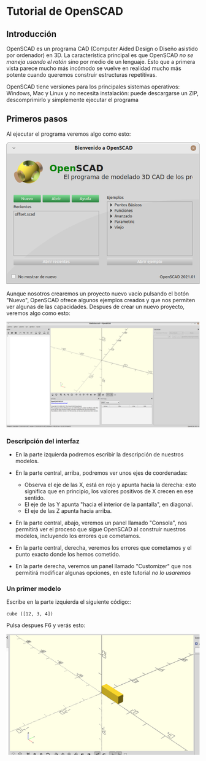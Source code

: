 # Tutorial de OpenSCAD


## Introducción

OpenSCAD es un programa CAD (Computer Aided Design o Diseño asistido por ordenador) en 3D. La característica principal es que OpenSCAD *no se maneja usando el ratón* sino por medio de un lenguaje. Esto que a primera vista parece mucho más incómodo se vuelve en realidad mucho más potente cuando queremos construir estructuras repetitivas.

OpenSCAD tiene versiones para los principales sistemas operativos: Windows, Mac y Linux y no necesita instalación: puede descargarse un ZIP, descomprimirlo y simplemente ejecutar el programa

## Primeros pasos

Al ejecutar el programa veremos algo como esto:

![Ventana inicial](capturas/01-inicio.png)

Aunque nosotros crearemos un proyecto nuevo vacío pulsando el botón "Nuevo", OpenSCAD ofrece algunos ejemplos creados y que nos permiten ver algunas de las capacidades. Despues de crear un nuevo proyecto, veremos algo como esto:

![Interfaz de OpenSCAD](capturas/02-interfaz.png)

### Descripción del interfaz

* En la parte izquierda podremos escribir la descripción de nuestros modelos.
* En la parte central, arriba, podremos ver unos ejes de coordenadas:

    * Observa el eje de las X, está en rojo y apunta hacia la derecha: esto significa que en principio, los valores positivos de X crecen en ese sentido.
    * El eje de las Y apunta "hacia el interior de la pantalla", en diagonal.
    * El eje de las Z apunta hacia arriba.
* En la parte central, abajo, veremos un panel llamado "Consola", nos permitirá ver el proceso que sigue OpenSCAD al construir nuestros modelos, incluyendo los errores que cometamos.
* En la parte central, derecha, veremos los errores que cometamos y el punto exacto donde los hemos cometido.
* En la parte derecha, veremos un panel llamado "Customizer" que nos permitirá modificar algunas opciones, en este tutorial *no lo usaremos*

### Un primer modelo

Escribe en la parte izquierda el siguiente código::

    cube ([12, 3, 4])

Pulsa despues F6 y verás esto:

![Un primer modelo OpenSCAD](capturas/03-primer-modelo.png)